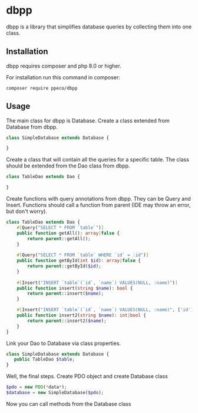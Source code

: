 # dbpp
dbpp is a library that simplifies database queries by collecting them into one class.

## Installation
dbpp requires composer and php 8.0 or higher.

For installation run this command in composer:
```shell
composer require ppeco/dbpp
```

## Usage
The main class for dbpp is Database.
Create a class extended from Database from dbpp.

```php
class SimpleDatabase extends Database {

}
```

Create a class that will contain all the queries for a specific table.
The class should be extended from the Dao class from dbpp.

```php
class TableDao extends Dao {

}
```

Create functions with query annotations from dbpp.
They can be Query and Insert.
Functions should call a function from parent (IDE may throw an error, but don't worry).

```php
class TableDao extends Dao {
    #[Query("SELECT * FROM `table`")]
    public function getAll(): array|false {
        return parent::getAll();
    }
    
    #[Query("SELECT * FROM `table` WHERE `id` = :id")]
    public function getById(int $id): array|false {
        return parent::getById($id);
    }
    
    #[Insert("INSERT `table`(`id`, `name`) VALUES(NULL, :name)")]
    public function insert(string $name): bool {
        return parent::insert($name);
    }

    #[Insert("INSERT `table`(`id`, `name`) VALUES(NULL, :name)", ['id'])]
    public function insert2(string $name): int|bool {
        return parent::insert2($name);
    }
}
```

Link your Dao to Database via class properties.
```php
class SimpleDatabase extends Database {
   public TableDao $table;
}
```

Well, the final steps. 
Create PDO object and create Database class
```php
$pdo = new PDO(*data*);
$database = new SimpleDatabase($pdo);
```

Now you can call methods from the Database class
